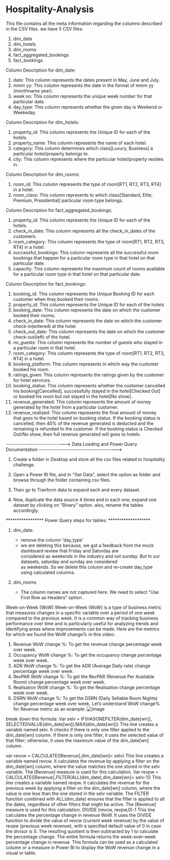 # Hospitality-Analysis
This file contains all the meta information regarding the columns described in the CSV files. we have 5 CSV files:
1. dim_date
2. dim_hotels
3. dim_rooms
4. fact_aggregated_bookings
5. fact_bookings


Column Description for dim_date:
1. date: This column represents the dates present in May, June and July.
2. mmm yy: This column represents the date in the format of mmm yy (monthname year).
3. week no: This column represents the unique week number for that particular date.
4. day_type: This column represents whether the given day is Weekend or Weekeday.



Column Description for dim_hotels:
1. property_id: This column represents the Unique ID for each of the hotels.
2. property_name: This column represents the name of each hotel.
3. category: This column determines which class[Luxury, Business] a particular hotel/property belongs to. 
4. city: This column represents where the particular hotel/property resides in.



Column Description for dim_rooms:
1. room_id: This column represents the type of room[RT1, RT2, RT3, RT4] in a hotel.
2. room_class: This column represents to which class[Standard, Elite, Premium, Presidential] particular room type belongs.


Column Description for fact_aggregated_bookings:
1. property_id: This column represents the Unique ID for each of the hotels.
2. check_in_date: This column represents all the check_in_dates of the customers.
3. room_category: This column represents the type of room[RT1, RT2, RT3, RT4] in a hotel.
4. successful_bookings: This column represents all the successful room bookings that happen for a particular room type in that hotel on that particular date.
5. capacity: This column represents the maximum count of rooms available for a particular room type in that hotel on that particular date.



Column Description for fact_bookings:
1. booking_id: This column represents the Unique Booking ID for each customer when they booked their rooms.
2. property_id: This column represents the Unique ID for each of the hotels
3. booking_date: This column represents the date on which the customer booked their rooms.
4. check_in_date: This column represents the date on which the customer check-in(entered) at the hotel.
5. check_out_date: This column represents the date on which the customer check-out(left) of the hotel.
6. no_guests: This column represents the number of guests who stayed in a particular room in that hotel.
7. room_category: This column represents the type of room[RT1, RT2, RT3, RT4] in a hotel.
8. booking_platform: This column represents in which way the customer booked his room.
9. ratings_given: This column represents the ratings given by the customer for hotel services.
10. booking_status: This column represents whether the customer cancelled his booking[Cancelled], successfully stayed in the hotel[Checked Out] or booked his room but not stayed in the hotel[No show].
11. revenue_generated: This column represents the amount of money generated by the hotel from a particular customer.
12. revenue_realized: This column represents the final amount of money that goes to the hotel based on booking status. If the booking status is cancelled, then 40% of the revenue generated is deducted and the remaining is refunded to the customer. If the booking status is Checked Out/No show, then full revenue generated will goes to hotels.



-----------------------------> Data Loading and Power Query Documentation -------------------------------------->


1. Create a folder in Desktop and store all the csv files related to hospitality challenge.

2. Open a Power BI file, and In "Get Data", select the option as folder and browse through the folder containing csv files.

3. Then go to Tranform data to expand each and every dataset.

4. Now, duplicate the data source 4 times and in each one, expand one dataset by clicking on "Binary" option. also, rename 
   the tables accordingly.


*****************  Power Query steps for tables:  *******************
1. dim_date:
	- remove the column 'day_type'
	- we are deleting this because, we got a feedback from the mock dashboard review that Friday and Saturday are           
	  considered as weekends in the industry and not sunday. But In our datasets, saturday and sunday are considered           
	  as weekends. So we delete this column and re-create day_type using calculated columns.

2. dim_rooms
	- The column names are not captured here. We need to select "Use First Row as Headers" option .


Week-on-Week (WoW)
Week-on-Week (WoW) is a type of business metric that measures changes in a specific variable over a period of one week compared to the previous week. It is a common way of tracking business performance over time and is particularly useful for analyzing trends and identifying areas where improvements can be made.
Here are the metrics for which we found the WoW change% in this video:
1. Revenue WoW change %: To get the revenue change percentage week over week.
2. Occupancy WoW change %: To get the occupancy change percentage week over week.
3. ADR WoW change %: To get the ADR (Average Daily rate) change percentage week over week.
4. RevPAR WoW change %: To get the RevPAR (Revenue Per Available Room) change percentage week over week.
5. Realisation WoW change %: To get the Realisation change percentage week over week.
6. DSRN WoW change %: To get the DSRN (Daily Sellable Room Nights) change percentage week over week.
Let’s understand WoW change% for Revenue metric as an example:
![image](https://github.com/user-attachments/assets/245d0ad8-9a34-45e6-90bd-1d328ea52a18)

break down this formula: Var selv = IF(HASONEFILTER(dim_date[wn]), SELECTEDVALUE(dim_date[wn]),MAX(dim_date[wn]))
This line creates a variable named selv. It checks if there is only one filter applied to the dim_date[wn] column. If there is only one filter, it uses the selected value of that filter; otherwise, it uses the maximum value of the dim_date[wn] column.

var revcw = CALCULATE([Revenue],dim_date[wn]= selv)
This line creates a variable named revcw. It calculates the revenue by applying a filter on the dim_date[wn] column, where the value matches the one stored in the selv variable. The [Revenue] measure is used for this calculation.
Var revpw = CALCULATE([Revenue],FILTER(ALL(dim_date),dim_date[wn]= selv-1))
This line creates a variable named revpw. It calculates the revenue for the previous week by applying a filter on the dim_date[wn] column, where the value is one less than the one stored in the selv variable. The FILTER function combined with ALL(dim_date) ensures that the filter is applied to all the dates, regardless of other filters that might be active. The [Revenue] measure is used for this calculation.
DIVIDE (revcw, revpw,0)-1
This line calculates the percentage change in revenue WoW. It uses the DIVIDE function to divide the value of revcw (current week revenue) by the value of revpw (previous week revenue), with a specified default value of 0 in case the divisor is 0. The resulting quotient is then subtracted by 1 to calculate the percentage change.
The entire formula returns the week-over-week percentage change in revenue. This formula can be used as a calculated column or a measure in Power BI to display the WoW revenue change in a visual or table.


